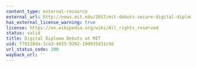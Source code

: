```yaml
---
content_type: external-resource
external_url: http://news.mit.edu/2017/mit-debuts-secure-digital-diploma-using-bitcoin-blockchain-technology-1017
has_external_license_warning: true
license: https://en.wikipedia.org/wiki/All_rights_reserved
status: valid
title: Digital Diploma Debuts at MIT
uid: f79118da-1ca3-4655-9202-19d935d31c9d
url_status_code: 200
wayback_url: ''
---
```


